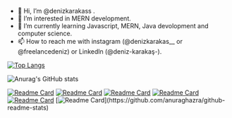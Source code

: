 - 👋 Hi, I’m @denizkarakass .
- 👀 I’m interested in MERN development.
- 🌱 I’m currently learning Javascript, MERN, Java devolopment and computer science.
- 📫 How to reach me with instagram (@denizkarakas__ or @freelancedeniz) or Linkedln (@deniz-karakaş-).


[![Top Langs](https://github-readme-stats.vercel.app/api/top-langs/?username=denizkarakass&langs_count=10&layout=compact)](https://github.com/anuraghazra/github-readme-stats)

![Anurag's GitHub stats](https://github-readme-stats.vercel.app/api?username=denizkarakass&show_icons=true&theme=radical)

[![Readme Card](https://github-readme-stats.vercel.app/api/pin/?username=denizkarakass&repo=kutuphane-sistemi)](https://github.com/anuraghazra/github-readme-stats)
[![Readme Card](https://github-readme-stats.vercel.app/api/pin/?username=denizkarakass&repo=avukat-sitesi-nodejs)](https://github.com/anuraghazra/github-readme-stats)
[![Readme Card](https://github-readme-stats.vercel.app/api/pin/?username=denizkarakass&repo=freelancer-marketing-app)](https://github.com/anuraghazra/github-readme-stats)
[![Readme Card](https://github-readme-stats.vercel.app/api/pin/?username=denizkarakass&repo=video-chat-app)](https://github.com/anuraghazra/github-readme-stats)
[![Readme Card](https://github-readme-stats.vercel.app/api/pin/?username=denizkarakass&repo=smartedu)](https://github.com/anuraghazra/github-readme-stats)
[![Readme Card](https://github-readme-stats.vercel.app/api/pin/?username=denizkarakass&repo=basit-sosyal-medya-uyg.)](https://github.com/anuraghazra/github-readme-stats)



<!---
denizkarakass/denizkarakass is a ✨ special ✨ repository because its `README.md` (this file) appears on your GitHub profile.
You can click the Preview link to take a look at your changes.
--->

